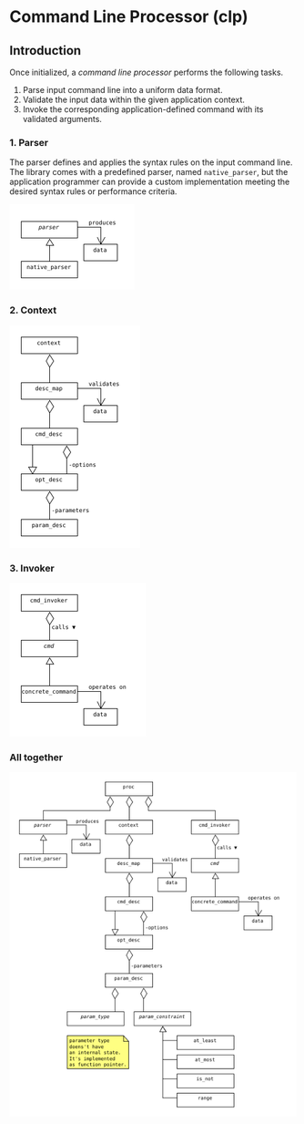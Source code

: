 # Command Line Processor (clp)

## Introduction

Once initialized, a *command line processor* performs the following tasks.

1. Parse input command line into a uniform data format.
2. Validate the input data within the given application context.
3. Invoke the corresponding application-defined command with its validated arguments.

### 1. Parser

The parser defines and applies the syntax rules on the input command line. The library
comes with a predefined parser, named `native_parser`, but the application programmer
can provide a custom implementation meeting the desired syntax rules or performance
criteria.

![](parser.png)

### 2. Context

![](context.png)

### 3. Invoker

![](invoker.png)

### All together

![](proc.png)

